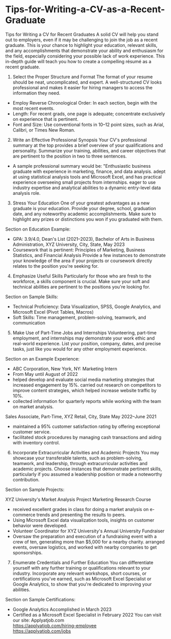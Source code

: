 # Tips-for-Writing-a-CV-as-a-Recent-Graduate
Tips for Writing a CV for Recent Graduates 
A solid CV will help you stand out to employers, even if it may be challenging to join the job as a recent graduate. This is your chance to highlight your education, relevant skills, and any accomplishments that demonstrate your ability and enthusiasm for the field, especially considering your possible lack of work experience. This in-depth guide will teach you how to create a compelling résumé as a recent graduate.

1. Select the Proper Structure and Format
The format of your resume should be neat, uncomplicated, and expert. A well-structured CV looks professional and makes it easier for hiring managers to access the information they need.

- Employ Reverse Chronological Order: In each section, begin with the most recent events.
- Length: For recent grads, one page is adequate; concentrate exclusively on experience that is pertinent.
- Font and Size: Use conventional fonts in 10–12 point sizes, such as Arial, Calibri, or Times New Roman.

2. Write an Effective Professional Synopsis
Your CV's professional summary at the top provides a brief overview of your qualifications and personality. Summarize your training, abilities, and career objectives that are pertinent to the position in two to three sentences.

- A sample professional summary would be: "Enthusiastic business graduate with experience in marketing, finance, and data analysis. adept at using statistical analysis tools and Microsoft Excel, and has practical experience overseeing small projects from internships. eager to use industry expertise and analytical abilities to a dynamic entry-level data analysis role.

3. Stress Your Education
One of your greatest advantages as a new graduate is your education. Provide your degree, school, graduation date, and any noteworthy academic accomplishments. Make sure to highlight any prizes or distinctions you won if you graduated with them.

Section on Education Example:

- GPA: 3.9/4.0, Dean's List (2021–2023), Bachelor of Arts in Business Administration, XYZ University, City, State, May 2023
- Coursework that is pertinent: Principles of Marketing, Business Statistics, and Financial Analysis
Provide a few instances to demonstrate your knowledge of the area if your projects or coursework directly relates to the position you're seeking for.

4. Emphasize Useful Skills
Particularly for those who are fresh to the workforce, a skills component is crucial. Make sure your soft and technical abilities are pertinent to the positions you're looking for.

Section on Sample Skills:

- Technical Proficiency: Data Visualization, SPSS, Google Analytics, and Microsoft Excel (Pivot Tables, Macros)
- Soft Skills: Time management, problem-solving, teamwork, and communication

5. Make Use of Part-Time Jobs and Internships
Volunteering, part-time employment, and internships may demonstrate your work ethic and real-world experience. List your position, company, dates, and precise tasks, just like you would for any other employment experience.

Section on an Example Experience:

- ABC Corporation, New York, NY: Marketing Intern
- From May until August of 2022
- helped develop and evaluate social media marketing strategies that increased engagement by 15%.
carried out research on competitors to improve content strategies, which helped increase website traffic by 10%.
- collected information for quarterly reports while working with the team on market analysis.

Sales Associate, Part-Time, XYZ Retail, City, State
May 2022–June 2021

- maintained a 95% customer satisfaction rating by offering exceptional customer service.
- facilitated stock procedures by managing cash transactions and aiding with inventory control.

6. Incorporate Extracurricular Activities and Academic Projects
You may showcase your transferable talents, such as problem-solving, teamwork, and leadership, through extracurricular activities and academic projects. Choose instances that demonstrate pertinent skills, particularly if you assumed a leadership position or made a noteworthy contribution.

Section on Sample Projects:

XYZ University's Market Analysis Project Marketing Research Course

- received excellent grades in class for doing a market analysis on e-commerce trends and presenting the results to peers.
- Using Microsoft Excel data visualization tools, insights on customer behavior were developed.
- Volunteer Coordinator for XYZ University's Annual University Fundraiser
- Oversaw the preparation and execution of a fundraising event with a crew of ten, generating more than $5,000 for a nearby charity.
arranged events, oversaw logistics, and worked with nearby companies to get sponsorships.

7. Enumerate Credentials and Further Education
You can differentiate yourself with any further training or qualifications relevant to your industry. Incorporate any relevant workshops, short courses, or certifications you've earned, such as Microsoft Excel Specialist or Google Analytics, to show that you're dedicated to improving your abilities.

Section on Sample Certifications:
- Google Analytics Accomplished in March 2023
- Certified as a Microsoft Excel Specialist in February 2022
You can visit our site: Applyatjob.com<br>
 https://applyatjob.com/hiring-employee<br>
https://applyatjob.com/jobs
